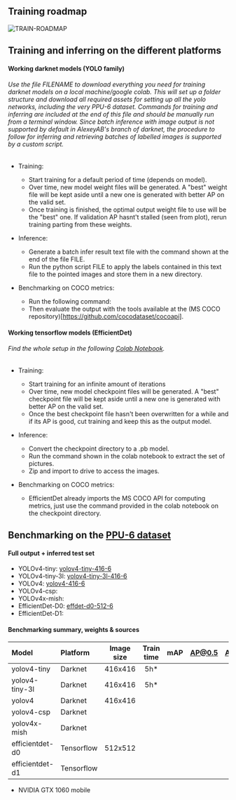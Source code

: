 ##  Training roadmap
![TRAIN-ROADMAP](https://user-images.githubusercontent.com/63670587/112643820-1029e200-8e45-11eb-8b6b-9b7c048f374d.png)


##  Training and inferring on the different platforms 
#### Working darknet models (YOLO family)
###### Use the file FILENAME to download everything you need for training darknet models on a local machine/google colab. This will set up a folder structure and download all required assets for setting up all the yolo networks, including the very PPU-6 dataset. Commands for training and inferring are included at the end of this file and should be manually run from a terminal window. Since batch inference with image output is not supported by default in AlexeyAB's branch of darknet, the procedure to follow for inferring and retrieving batches of labelled images is supported by a custom script.

- Training:
  - Start training for a default period of time (depends on model). 
  - Over time, new model weight files will be generated. A "best" weight file will be kept aside until a new one is generated with better AP on the valid set. 
  - Once training is finished, the optimal output weight file to use will be the "best" one. If validation AP hasnt't stalled (seen from plot), rerun training parting from these weights.

- Inference:
  - Generate a batch infer result text file with the command shown at the end of the file FILE.
  - Run the python script FILE to apply the labels contained in this text file to the pointed images and store them in a new directory.

- Benchmarking on COCO metrics:
  - Run the following command:
  - Then evaluate the output with the tools available at the (MS COCO repository)[https://github.com/cocodataset/cocoapi].
  
#### Working tensorflow models (EfficientDet)
###### Find the whole setup in the following [Colab Notebook](https://colab.research.google.com/drive/1mDyDFU5wtjKFR-EG05un8POHEaTs0W1B#scrollTo=uEG-D99zit7U).

- Training:
  - Start training for an infinite amount of iterations
  - Over time, new model checkpoint files will be generated. A "best" checkpoint file will be kept aside until a new one is generated with better AP on the valid set. 
  - Once the best checkpoint file hasn't been overwritten for a while and if its AP is good, cut training and keep this as the output model.

- Inference:
  - Convert the checkpoint directory to a .pb model.
  - Run the command shown in the colab notebook to extract the set of pictures.
  - Zip and import to drive to access the images.

- Benchmarking on COCO metrics:
  - EfficientDet already imports the MS COCO API for computing metrics, just use the command provided in the colab notebook on the checkpoint directory. 

##  Benchmarking on the [PPU-6 dataset](https://drive.google.com/file/d/1D-oBYlsD2c4dWnMyhtav1_mYnqfNK-ep/view?usp=sharing)

#### Full output + inferred test set
- YOLOv4-tiny: [yolov4-tiny-416-6](https://drive.google.com/file/d/1kGqmUowvL5ePiV0n4fvkYvy-2fD0FYwi/view?usp=sharing)
- YOLOv4-tiny-3l: [yolov4-tiny-3l-416-6](https://drive.google.com/file/d/1qCwnTSipnOD12DV5JW_GnpsAzX_MVxtB/view?usp=sharing)
- YOLOv4: [yolov4-416-6](https://drive.google.com/file/d/1gs-wTb1AA3CxVfU7_mv0UDrvLsM0IHDT/view?usp=sharing)
- YOLOv4-csp: 
- YOLOv4x-mish:
- EfficientDet-D0: [effdet-d0-512-6](https://drive.google.com/file/d/1ngbk1b-gYV6nHC40hP6jXGsUmyMzChUM/view?usp=sharing)
- EfficientDet-D1:


#### Benchmarking summary, weights & sources
| Model           | Platform | Image size | Train time | mAP | AP@0.5 | AP@0.75 | FPS | Model weights  | 
|:-------------   |:------   | :---------:|:------:    |:---:|:---:|:---:|:---:|:--------   |
| yolov4-tiny     |Darknet   | 416x416    | 5h*        |     |     |     |200|                | 
| yolov4-tiny-3l  |Darknet   | 416x416    | 5h*        |     |     |     |178|                | 
| yolov4          |Darknet   | 416x416    |            |     |     |     |28|                | 
| yolov4-csp      |Darknet   |            |            |     |     |     ||                | 
| yolov4x-mish    |Darknet   |            |            |     |     |     ||                | 
| efficientdet-d0 |Tensorflow| 512x512    |            |     |     |     ||                | 
| efficientdet-d1 |Tensorflow|            |            |     |     |     ||                | 

* NVIDIA GTX 1060 mobile




